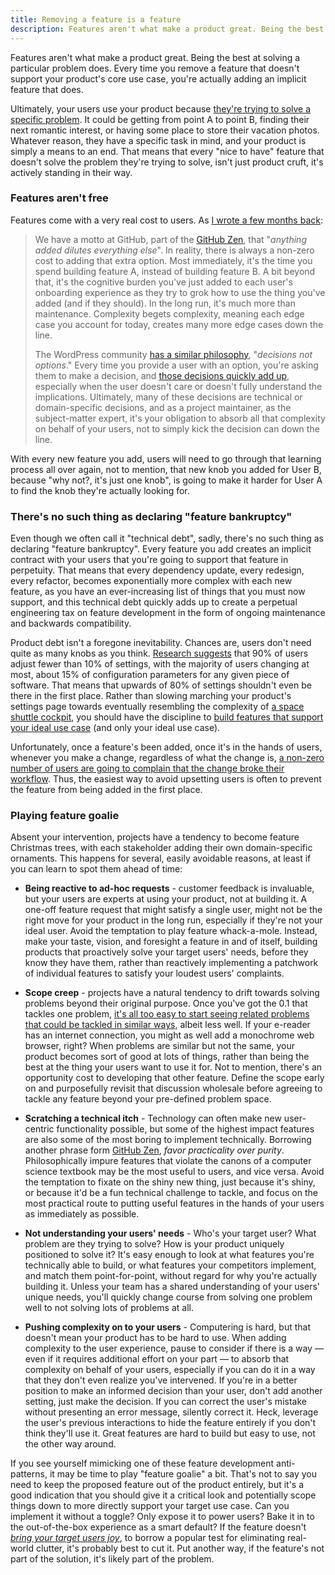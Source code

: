 ```yaml
---
title: Removing a feature is a feature
description: Features aren't what make a product great. Being the best at solving a particular problem does. Every time you remove a feature that doesn't support your product's core use case, you're actually adding an implicit feature that does.
---
```


Features aren't what make a product great. Being the best at solving a particular problem does. Every time you remove a feature that doesn't support your product's core use case, you're actually adding an implicit feature that does.

Ultimately, your users use your product because [they're trying to solve a specific problem](https://strategyn.com/jobs-to-be-done/). It could be getting from point A to point B, finding their next romantic interest, or having some place to store their vacation photos. Whatever reason, they have a specific task in mind, and your product is simply a means to an end. That means that every "nice to have" feature that doesn't solve the problem they're trying to solve, isn't just product cruft, it's actively standing in their way.

### Features aren't free

Features come with a very real cost to users. As [I wrote a few months back](http://ben.balter.com/2016/03/08/optimizing-for-power-users-and-edge-cases/):

> We have a motto at GitHub, part of the [GitHub Zen](http://ben.balter.com/2015/08/12/the-zen-of-github/), that "*anything added dilutes everything else*". In reality, there is always a non-zero cost to adding that extra option. Most immediately, it's the time you spend building feature A, instead of building feature B. A bit beyond that, it's the cognitive burden you've just added to each user's onboarding experience as they try to grok how to use the thing you've added (and if they should). In the long run, it's much more than maintenance. Complexity begets complexity, meaning each edge case you account for today, creates many more edge cases down the line.
>
> The WordPress community [has a similar philosophy](https://wordpress.org/about/philosophy/), "*decisions not options*." Every time you provide a user with an option, you're asking them to make a decision, and [those decisions quickly add up](https://en.wikipedia.org/wiki/Analysis_paralysis), especially when the user doesn't care or doesn't fully understand the implications. Ultimately, many of these decisions are technical or domain-specific decisions, and as a project maintainer, as the subject-matter expert, it's your obligation to absorb all that complexity on behalf of your users, not to simply kick the decision can down the line.

With every new feature you add, users will need to go through that learning process all over again, not to mention, that new knob you added for User B, because "why not?, it's just one knob", is going to make it harder for User A to find the knob they're actually looking for.

### There's no such thing as declaring "feature bankruptcy"

Even though we often call it "technical debt", sadly, there's no such thing as declaring "feature bankruptcy". Every feature you add creates an implicit contract with your users that you're going to support that feature in perpetuity. That means that every dependency update, every redesign, every refactor, becomes exponentially more complex with each new feature, as you have an ever-increasing list of things that you must now support, and this technical debt quickly adds up to create a perpetual engineering tax on feature development in the form of ongoing maintenance and backwards compatibility.

Product debt isn't a foregone inevitability. Chances are, users don't need quite as many knobs as you think. [Research suggests](http://neverworkintheory.org/2016/06/09/too-many-knobs.html) that 90% of users adjust fewer than 10% of settings, with the majority of users changing at most, about 15% of configuration parameters for any given piece of software. That means that upwards of 80% of settings shouldn't even be there in the first place. Rather than slowing marching your product's settings page towards eventually resembling the complexity of [a space shuttle cockpit](https://en.wikipedia.org/wiki/Space_Shuttle_orbiter#/media/File:STSCPanel.jpg), you should have the discipline to [build features that support your ideal use case](http://ben.balter.com/2016/03/08/optimizing-for-power-users-and-edge-cases/) (and only your ideal use case).

Unfortunately, once a feature's been added, once it's in the hands of users, whenever you make a change, regardless of what the change is, [a non-zero number of users are going to complain that the change broke their workflow](https://xkcd.com/1172/). Thus, the easiest way to avoid upsetting users is often to prevent the feature from being added in the first place.

### Playing feature goalie

Absent your intervention, projects have a tendency to become feature Christmas trees, with each stakeholder adding their own domain-specific ornaments. This happens for several, easily avoidable reasons, at least if you can learn to spot them ahead of time:

* **Being reactive to ad-hoc requests** - customer feedback is invaluable, but your users are experts at using your product, not at building it. A one-off feature request that might satisfy a single user, might not be the right move for your product in the long run, especially if they're not your ideal user. Avoid the temptation to play feature whack-a-mole. Instead, make your taste, vision, and foresight a feature in and of itself, building products that proactively solve your target users' needs, before they know they have them, rather than reactively implementing a patchwork of individual features to satisfy your loudest users' complaints.

* **Scope creep** - projects have a natural tendency to drift towards solving problems beyond their original purpose. Once you've got the 0.1 that tackles one problem, [it's all too easy to start seeing related problems that could be tackled in similar ways](https://xkcd.com/801/), albeit less well. If your e-reader has an internet connection, you might as well add a monochrome web browser, right? When problems are similar but not the same, your product becomes sort of good at lots of things, rather than being the best at the thing your users want to use it for. Not to mention, there's an opportunity cost to developing that other feature. Define the scope early on and purposefully revisit that discussion wholesale before agreeing to tackle any feature beyond your pre-defined problem space.

* **Scratching a technical itch** - Technology can often make new user-centric functionality possible, but some of the highest impact features are also some of the most boring to implement technically. Borrowing another phrase form [GitHub Zen](http://ben.balter.com/2015/08/12/the-zen-of-github/), *favor practicality over purity*. Philosophically impure features that violate the canons of a computer science textbook may be the most useful to users, and vice versa. Avoid the temptation to fixate on the shiny new thing, just because it's shiny, or because it'd be a fun technical challenge to tackle, and focus on the most practical route to putting useful features in the hands of your users as immediately as possible.

* **Not understanding your users' needs** - Who's your target user? What problem are they trying to solve? How is your product uniquely positioned to solve it? It's easy enough to look at what features you're technically able to build, or what features your competitors implement, and match them point-for-point, without regard for why you're actually building it. Unless your team has a shared understanding of your users' unique needs, you'll quickly change course from solving one problem well to not solving lots of problems at all.

* **Pushing complexity on to your users** - Computering is hard, but that doesn't mean your product has to be hard to use. When adding complexity to the user experience, pause to consider if there is a way — even if it requires additional effort on your part — to absorb that complexity on behalf of your users, especially if you can do it in a way that they don't even realize you've intervened. If you're in a better position to make an informed decision than your user, don't add another setting, just make the decision. If you can correct the user's mistake without presenting an error message, silently correct it. Heck, leverage the user's previous interactions to hide the feature entirely if you don't think they'll use it. Great features are hard to build but easy to use, not the other way around.

If you see yourself mimicking one of these feature development anti-patterns, it may be time to play "feature goalie" a bit. That's not to say you need to keep the proposed feature out of the product entirely, but it's a good indication that you should give it a critical look and potentially scope things down to more directly support your target use case. Can you implement it without a toggle? Only expose it to power users? Bake it in to the out-of-the-box experience as a smart default? If the feature doesn't [*bring your target users joy*](http://www.nytimes.com/2014/10/23/garden/home-organization-advice-from-marie-kondo.html?_r=0), to borrow a popular test for eliminating real-world clutter, it's probably best to cut it. Put another way, if the feature's not part of the solution, it's likely part of the problem.
